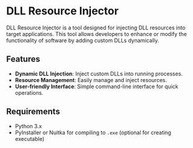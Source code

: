 # DLL Resource Injector

DLL Resource Injector is a tool designed for injecting DLL resources into target applications. This tool allows developers to enhance or modify the functionality of software by adding custom DLLs dynamically.

## Features

- **Dynamic DLL Injection**: Inject custom DLLs into running processes.
- **Resource Management**: Easily manage and inject resources.
- **User-friendly Interface**: Simple command-line interface for quick operations.

## Requirements

- Python 3.x
- PyInstaller or Nuitka for compiling to `.exe` (optional for creating executable)
